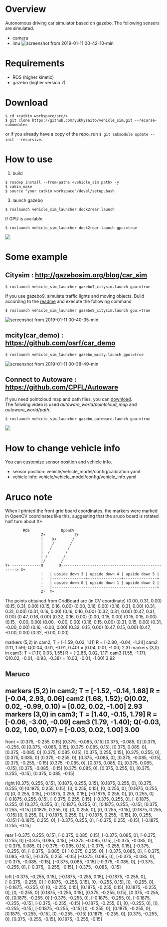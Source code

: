 # Overview
Autonomous driving car simulator based on gazebo.
The following sensors are simulated.
- camera
- imu
![screenshot from 2019-01-11 00-42-10-min](https://user-images.githubusercontent.com/8327598/50984661-bed3f780-1545-11e9-9af6-071ddd1cec76.png)

# Requirements
- ROS (higher kinetic)
- gazebo (higher version 7)

# Download
```shell
$ cd <catkin workspace/src/>
$ git clone https://github.com/yukkysaito/vehicle_sim.git --recurse-submodules
```
or if you already have a copy of the repo, run `$ git submodule update --init --recursive`.

# How to use

1. build

```shell
$ rosdep install --from-paths <vehicle_sim path> -y
$ cakin_make
$ source "your catkin workspace"/devel/setup.bash
```
3. launch gazebo

```shell
$ roslaunch vehicle_sim_launcher dock2rear.launch
```

If GPU is available

```shell
$ roslaunch vehicle_sim_launcher dock2rear.launch gpu:=true
```
[![](https://img.youtube.com/vi/JViNKB_igI4/0.jpg)](https://www.youtube.com/watch?v=JViNKB_igI4)

# Some example
## **Citysim** : http://gazebosim.org/blog/car_sim
```
$ roslaunch vehicle_sim_launcher gazebo7_citysim.launch gpu:=true
```


If you use gazebo9, simulate traffic lights and moving objects.
Build according to the [readme](https://github.com/yukkysaito/osrf_citysim/tree/9356b76bd827a3afcb71000b9274e3f64713a77c) and execute the following command
```
$ roslaunch vehicle_sim_launcher gazebo9_citysim.launch gpu:=true
```

![screenshot from 2019-01-11 00-40-35-min](https://user-images.githubusercontent.com/8327598/50985197-19ba1e80-1547-11e9-98d1-284b3172c064.png)
## **mcity(car_demo)** : https://github.com/osrf/car_demo
```
$ roslaunch vehicle_sim_launcher gazebo_mcity.launch gpu:=true
```
![screenshot from 2019-01-11 00-38-49-min](https://user-images.githubusercontent.com/8327598/50985258-3e15fb00-1547-11e9-91d4-3b826b82136e.png)

## **Connect to Autoware** : https://github.com/CPFL/Autoware
If you need pointcloud map and path files, you can [download](https://drive.google.com/open?id=1yu8s885HDkJp3IbMV06KWim2ZdUxIoIF).  
The follwing video is used *autoware_world/pointcloud_map* and *autoware_world/path*.
```
$ roslaunch vehicle_sim_launcher gazebo_autoware.launch gpu:=true
```
[![](https://img.youtube.com/vi/wIzZ25XJI2M/0.jpg)](https://www.youtube.com/watch?v=wIzZ25XJI2M)


# How to change vehicle info
You can customize sensor position and vehicle info.
- sensor position: vehicle/vehicle_model/config/caibration.yaml
- vehicle info: vehicle/vehicle_model/config/vehicle_info.yaml

# Aruco note
When I printed the front grid board coordinates, the markers were marked
in OpenCV coordinates like this, suggesting that the aruco board is rotated
half turn about X+
```	
        ROS				 OpenCV
                Z+             Z+
                |    X+       /
                |    /       /
                |   /       /
                |  /       /
                | /       /
                |/       /
Y+ -------------O       O--------------------------------------------------> X+
                :	| upside down 3 | upside down 4 | upside down 5 | 
                :	|---------------+---------------+---------------+
                :	| upside down 0 | upside down 1 | upside down 2 |
                :	|-----------------------------------------------+
                Z-	Y+
```
The points obtained from GridBoard are (in CV coordinate)
(0.00, 0.31, 0.00) (0.15, 0.31, 0.00) (0.15, 0.16, 0.00) (0.00, 0.16, 0.00)
(0.16, 0.31, 0.00) (0.31, 0.31, 0.00) (0.31, 0.16, 0.00) (0.16, 0.16, 0.00)
(0.32, 0.31, 0.00) (0.47, 0.31, 0.00) (0.47, 0.16, 0.00) (0.32, 0.16, 0.00)
(0.00, 0.15, 0.00) (0.15, 0.15, 0.00) (0.15, -0.00, 0.00) (0.00, -0.00, 0.00)
(0.16, 0.15, 0.00) (0.31, 0.15, 0.00) (0.31, -0.00, 0.00) (0.16, -0.00, 0.00)
(0.32, 0.15, 0.00) (0.47, 0.15, 0.00) (0.47, -0.00, 0.00) (0.32, -0.00, 0.00)

markers (5,2) in cam2; T = [-1.59, 0.03, 1.11] R = [-2.80, -0.04, -1.24] 
cam2 (1.11, 1.59); Q(0.04, 0.01, -0.91, 0.40) = [0.04, 0.01, -1.00] 2.31
markers (3,0) in cam3; T = [1.17, 0.03, 1.55] R = [-2.86, 0.02, 1.17] 
cam3 (1.55, -1.17); Q(0.02, -0.01, -0.93, -0.38) = [0.03, -0.01, -1.00] 3.92

## Maruco
markers (5,2) in cam2; T = [-1.52, -0.14, 1.68] R = [-0.04, 2.93, 0.06] 
cam2 (1.68, 1.52); Q(0.02, 0.02, -0.99, 0.10) = [0.02, 0.02, -1.00] 2.93
markers (3,0) in cam3; T = [1.40, -0.15, 1.79] R = [-0.06, -3.00, -0.09] 
cam3 (1.79, -1.40); Q(-0.03, 0.02, 1.00, 0.07) = [-0.03, 0.02, 1.00] 3.00
-------------------------------------------------------
front = [0.375, -0.255, 0.15] [0.375, -0.085, 0.15] [0.375, -0.085, 0] [0.375, -0.255, 0]
[0.375, -0.085, 0.15], [0.375, 0.085, 0.15], [0.375, 0.085, 0], [0.375, -0.085, 0]
[0.375, 0.085, 0.15], [0.375, 0.255, 0.15], [0.375, 0.255, 0], [0.375, 0.085, 0]
[0.375, -0.255, 0], [0.375, -0.085, 0], [0.375, -0.085, -0.15], [0.375, -0.255, -0.15]
[0.375, -0.085, 0], [0.375, 0.085, 0], [0.375, 0.085, -0.15], [0.375, -0.085, -0.15]
[0.375, 0.085, 0], [0.375, 0.255, 0], [0.375, 0.255, -0.15], [0.375, 0.085, -0.15]

right
[0.375, 0.255, 0.15], [0.1875, 0.255, 0.15], [0.1875, 0.255, 0], [0.375, 0.255, 0]
[0.1875, 0.255, 0.15], [0, 0.255, 0.15], [0, 0.255, 0], [0.1875, 0.255, 0]
[0, 0.255, 0.15], [-0.1875, 0.255, 0.15], [-0.1875, 0.255, 0],	[0, 0.255, 0]
[-0.1875, 0.255, 0.15], [-0.375, 0.255, 0.15], [-0.375, 0.255, 0], [-0.1875, 0.255, 0]
[0.375, 0.255, 0], [0.1875, 0.255, 0], [0.1875, 0.255, -0.15], [0.375, 0.255, -0.15]
[0.1875, 0.255, 0], [0, 0.255, 0], [0, 0.255, -0.15], [0.1875, 0.255, -0.15]
[0,	0.255, 0], [-0.1875, 0.255, 0], [-0.1875, 0.255, -0.15], [0, 0.255, -0.15]
[-0.1875, 0.255, 0], [-0.375, 0.255, 0], [-0.375, 0.255, -0.15], [-0.1875, 0.255, -0.15]

rear
[-0.375, 0.255, 0.15], [-0.375,	0.085, 0.15], [-0.375, 0.085, 0], [-0.375, 0.255, 0]
[-0.375, 0.085,	0.15], [-0.375, -0.085, 0.15], [-0.375, -0.085, 0], [-0.375, 0.085, 0]
[-0.375, -0.085, 0.15], [-0.375, -0.255, 0.15],	[-0.375, -0.255, 0], [-0.375, -0.085, 0]
[-0.375, 0.255,	0], [-0.375, 0.085,	0], [-0.375, 0.085, -0.15], [-0.375, 0.255, -0.15]
[-0.375, 0.085,	0],	[-0.375, -0.085, 0], [-0.375, -0.085, -0.15], [-0.375, 0.085, -0.15]
[-0.375, -0.085, 0], [-0.375, -0.255, 0], [-0.375, -0.255, -0.15], [-0.375, -0.085, -0.15]

left
[-0.375, -0.255, 0.15], [-0.1875, -0.255, 0.15], [-0.1875, -0.255, 0], [-0.375, -0.255, 0]
[-0.1875, -0.255, 0.15], [0, -0.255, 0.15], [0, -0.255, 0], [-0.1875, -0.255, 0]
[0, -0.255, 0.15], [0.1875, -0.255, 0.15], [0.1875, -0.255, 0], [0, -0.255, 0]
[0.1875, -0.255, 0.15], [0.375, -0.255, 0.15], [0.375, -0.255, 0], [0.1875, -0.255, 0]
[-0.375, -0.255, 0], [-0.1875, -0.255, 0], [-0.1875, -0.255, -0.15], [-0.375, -0.255, -0.15]
[-0.1875, -0.255, 0], [0, -0.255, 0], [0, -0.255, -0.15], [-0.1875, -0.255,	-0.15]
[0, -0.255,	0], [0.1875, -0.255, 0], [0.1875, -0.255, -0.15], [0, -0.255, -0.15]
[0.1875, -0.255, 0], [0.375, -0.255, 0], [0.375, -0.255, -0.15], [0.1875, -0.255, -0.15]
